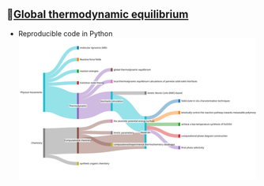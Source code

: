 ## 🔰[Global thermodynamic equilibrium](https://viadean.notion.site/Global-thermodynamic-equilibrium-1311ae7b9a3280719bb7edc228e05280?pvs=4)
- Reproducible code in Python
![Global thermodynamic equilibrium](https://github.com/viadean/Eying/blob/main/Global%20thermodynamic%20equilibrium/Illustrated.svg)
